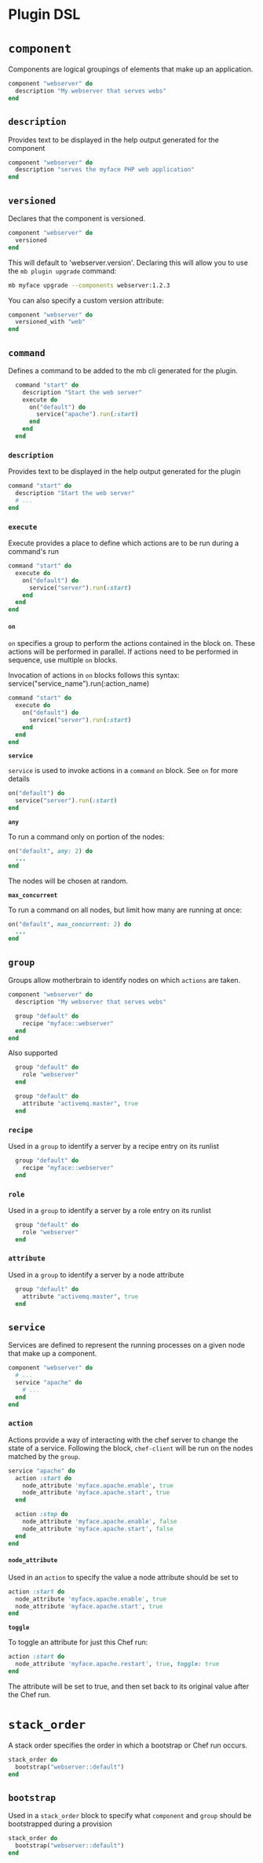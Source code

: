# Plugin DSL

# `component`

Components are logical groupings of elements that make up an application.

```ruby
component "webserver" do
  description "My webserver that serves webs"
end
```

## `description`

Provides text to be displayed in the help output generated for the component 

```ruby
component "webserver" do
  description "serves the myface PHP web application"
end
```

## `versioned`

Declares that the component is versioned.

```ruby
component "webserver" do
  versioned
end
```

This will default to 'webserver.version'. Declaring this will allow you to use the `mb plugin upgrade` command:

```sh
mb myface upgrade --components webserver:1.2.3
```

You can also specify a custom version attribute:

```ruby
component "webserver" do
  versioned_with "web"
end
```

## `command`

Defines a command to be added to the mb cli generated for the plugin.

```ruby
  command "start" do
    description "Start the web server"
    execute do
      on("default") do
        service("apache").run(:start)
      end
    end
  end
```

### `description`

Provides text to be displayed in the help output generated for the plugin

```ruby
command "start" do
  description "Start the web server"
  # ...
end
```

### `execute`

Execute provides a place to define which actions are to be run during a command's run

```ruby
command "start" do
  execute do
    on("default") do
      service("server").run(:start)
    end
  end
end
```

#### `on`

`on` specifies a group to perform the actions contained in the block on. These actions will be performed in parallel. If actions need to be performed in sequence, use multiple `on` blocks.

Invocation of actions in `on` blocks follows this syntax: service("service_name").run(:action_name)

```ruby
command "start" do
  execute do
    on("default") do
      service("server").run(:start)
    end
  end
end
```

**`service`**

`service` is used to invoke actions in a `command` `on` block. See `on` for more details

```ruby
on("default") do
  service("server").run(:start)
end
```

**`any`**

To run a command only on portion of the nodes:

```ruby
on("default", any: 2) do
  ...
end
```

The nodes will be chosen at random.

**`max_concurrent`**

To run a command on all nodes, but limit how many are running at once:

```ruby
on("default", max_concurrent: 2) do
  ...
end
```

## `group`

Groups allow motherbrain to identify nodes on which `actions` are taken.

```ruby
component "webserver" do
  description "My webserver that serves webs"

  group "default" do
    recipe "myface::webserver"
  end
end
```

Also supported

```ruby
  group "default" do
    role "webserver"
  end
```
```ruby
  group "default" do
    attribute "activemq.master", true
  end
```

### `recipe`

Used in a `group` to identify a server by a recipe entry on its runlist

```ruby
  group "default" do
    recipe "myface::webserver"
  end
```

### `role`

Used in a `group` to identify a server by a role entry on its runlist

```ruby
  group "default" do
    role "webserver"
  end
```

### `attribute`

Used in a `group` to identify a server by a node attribute

```ruby
  group "default" do
    attribute "activemq.master", true
  end
```



## `service`

Services are defined to represent the running processes on a given node that make up a component.

```ruby
component "webserver" do
  # ...
  service "apache" do
    # ...
  end
end
```

### `action`

Actions provide a way of interacting with the chef server to change the state of a service. Following the block, `chef-client` will be run on the nodes matched by the `group`.

```ruby
service "apache" do
  action :start do
    node_attribute 'myface.apache.enable', true
    node_attribute 'myface.apache.start', true
  end

  action :stop do
    node_attribute 'myface.apache.enable', false
    node_attribute 'myface.apache.start', false
  end
end
```

#### `node_attribute`

Used in an `action` to specify the value a node attribute should be set to

```ruby
action :start do
  node_attribute 'myface.apache.enable', true
  node_attribute 'myface.apache.start', true
end
```

**`toggle`**

To toggle an attribute for just this Chef run:

```ruby
action :start do
  node_attribute 'myface.apache.restart', true, toggle: true
end
```

The attribute will be set to true, and then set back to its original value after the Chef run.

# `stack_order`

A stack order specifies the order in which a bootstrap or Chef run occurs.

```ruby
stack_order do
  bootstrap("webserver::default")
end
```

## `bootstrap`

Used in a `stack_order` block to specify what `component` and `group` should be bootstrapped during a provision

```ruby
stack_order do
  bootstrap("webserver::default")
end
```
